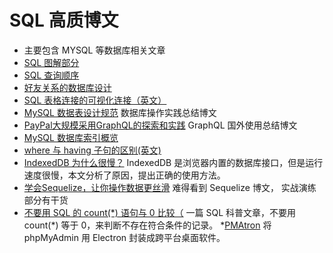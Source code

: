 # SQL 高质博文
* 主要包含 MYSQL 等数据库相关文章
* [SQL 图解部分](https://github.com/wteam-xq/fe-week-summary/blob/main/SQL_img.md)
* [SQL 查询顺序](https://jvns.ca/blog/2019/10/03/sql-queries-don-t-start-with-select/)
* [好友关系的数据库设计](https://minimalmodeling.substack.com/p/modeling-mutual-friendship)
* [SQL 表格连接的可视化连接（英文）](https://dataschool.com/how-to-teach-people-sql/sql-join-types-explained-visually/)
* [MySQL 数据表设计规范](https://zhuanlan.zhihu.com/p/110543466) 数据库操作实践总结博文
* [PayPal大规模采用GraphQL的探索和实践](https://mp.weixin.qq.com/s/JeONdEN6swrMHJeSZ89zaQ)   GraphQL 国外使用总结博文
* [MySQL 数据库索引概览](https://blog.csdn.net/wallace_www/article/details/117264149)
* [where 与 having 子句的区别(英文)](https://sql-bits.com/the-difference-between-where-and-having/)
* [IndexedDB 为什么很慢？](https://rxdb.info/slow-indexeddb.html) IndexedDB 是浏览器内置的数据库接口，但是运行速度很慢，本文分析了原因，提出正确的使用方法。
* [学会Sequelize，让你操作数据更丝滑](https://mp.weixin.qq.com/s/wPX1ihyj8Gw5E9Wg5y5yZg) 难得看到 Sequelize 博文， 实战演练部分有干货
* [不要用 SQL 的 count(*) 语句与 0 比较（](https://www.depesz.com/2024/12/01/sql-best-practices-dont-compare-count-with-0/) 一篇 SQL 科普文章，不要用 count(*) 等于 0，来判断不存在符合条件的记录。
*[PMAtron](https://github.com/maskerprc/pmatron)  将 phpMyAdmin 用 Electron 封装成跨平台桌面软件。

